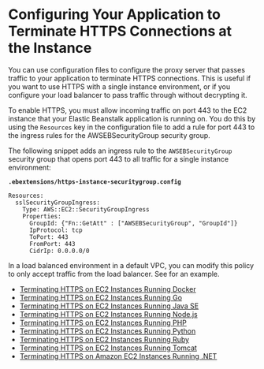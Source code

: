 # Configuring Your Application to Terminate HTTPS Connections at the Instance<a name="https-singleinstance"></a>

You can use configuration files to configure the proxy server that passes traffic to your application to terminate HTTPS connections\. This is useful if you want to use HTTPS with a single instance environment, or if you configure your load balancer to pass traffic through without decrypting it\.

To enable HTTPS, you must allow incoming traffic on port 443 to the EC2 instance that your Elastic Beanstalk application is running on\. You do this by using the `Resources` key in the configuration file to add a rule for port 443 to the ingress rules for the AWSEBSecurityGroup security group\.

The following snippet adds an ingress rule to the `AWSEBSecurityGroup` security group that opens port 443 to all traffic for a single instance environment:

**`.ebextensions/https-instance-securitygroup.config`**

```
Resources:
  sslSecurityGroupIngress: 
    Type: AWS::EC2::SecurityGroupIngress
    Properties:
      GroupId: {"Fn::GetAtt" : ["AWSEBSecurityGroup", "GroupId"]}
      IpProtocol: tcp
      ToPort: 443
      FromPort: 443
      CidrIp: 0.0.0.0/0
```

In a load balanced environment in a default VPC, you can modify this policy to only accept traffic from the load balancer\. See  for an example\.


+ [Terminating HTTPS on EC2 Instances Running Docker](https-singleinstance-docker.md)
+ [Terminating HTTPS on EC2 Instances Running Go](https-singleinstance-go.md)
+ [Terminating HTTPS on EC2 Instances Running Java SE](https-singleinstance-java.md)
+ [Terminating HTTPS on EC2 Instances Running Node\.js](https-singleinstance-nodejs.md)
+ [Terminating HTTPS on EC2 Instances Running PHP](https-singleinstance-php.md)
+ [Terminating HTTPS on EC2 Instances Running Python](https-singleinstance-python.md)
+ [Terminating HTTPS on EC2 Instances Running Ruby](https-singleinstance-ruby.md)
+ [Terminating HTTPS on EC2 Instances Running Tomcat](https-singleinstance-tomcat.md)
+ [Terminating HTTPS on Amazon EC2 Instances Running \.NET](SSLNET.SingleInstance.md)